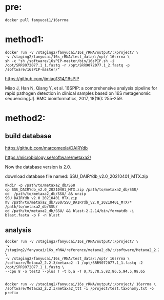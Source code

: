 # pre:

    docker pull fanyucai1/16srrna

# method1:

    docker run -v /staging2/fanyucai/16s_rRNA/output/:/project/ \
    -v /staging2/fanyucai/16s_rRNA/test_data/:/opt/ 16srrna \
    sh -c "sh /software/16sPIP-master/bin/16sPIP.sh -i /opt/SRR9072077.1_1.fastq -r /opt/SRR9072077.1_2.fastq -p /software/16sPIP-master/"

https://github.com/jjmiao1314/16sPIP

Miao J, Han N, Qiang Y, et al. 16SPIP: a comprehensive analysis pipeline for rapid pathogen detection in clinical samples based on 16S metagenomic sequencing[J]. BMC bioinformatics, 2017, 18(16): 255-259.


# method2:

## build database

https://github.com/marcomeola/DAIRYdb

https://microbiology.se/software/metaxa2/

Now the database version is 2.0.

download database file named: SSU_DAIRYdb_v2.0_20210401_MTX.zip

    mkdir -p /path/to/metaxa2_db/SSU
    cp SSU_DAIRYdb_v2.0_20210401_MTX.zip /path/to/metaxa2_db/SSU/
    cd  /path/to/metaxa2_db/SSU/ && unzip SSU_DAIRYdb_v2.0_20210401_MTX.zip
    mv /path/to/metaxa2_db/SSU/SSU_DAIRYdb_v2.0_20210401_MTX/* /path/to/metaxa2_db/SSU/
    cd /path/to/metaxa2_db/SSU/ && blast-2.2.14/bin/formatdb -i blast.fasta -p F -n blast

## analysis

    docker run -v /staging2/fanyucai/16s_rRNA/output/:/project/ \
    -v /staging2/fanyucai/16s_rRNA/reference/metaxa2_db/:/software/Metaxa2_2.2.3/metaxa2_db/ \
	-v /staging2/fanyucai/16s_rRNA/test_data/:/opt/ 16srrna \
    /software/Metaxa2_2.2.3/metaxa2 -1 /opt/SRR9072077.1_1.fastq -2 /opt/SRR9072077.1_1.fastq \
	--cpu 8 -o test2 --plus T -t b,a -T 0,75,78.5,82,86.5,94.5,98.65


    docker run -v /staging2/fanyucai/16s_rRNA/output/:/project/ 16srrna \
    /software/Metaxa2_2.2.3/metaxa2_ttt -i /project/test.taxonomy.txt -o prefix

